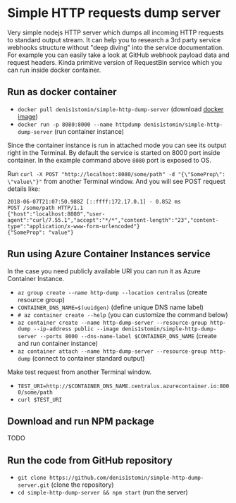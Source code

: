 # Simple HTTP requests dump server

Very simple nodejs HTTP server which dumps all incoming HTTP requests to standard output stream.
It can help you to research a 3rd party service webhooks structure without "deep diving" into the service documentation.
For example you can easily take a look at GitHub webhook payload data and request headers.
Kinda primitive version of RequestBin service which you can run inside docker container.

## Run as docker container

* `docker pull denis1stomin/simple-http-dump-server` (download [docker image](https://hub.docker.com/r/denis1stomin/simple-http-dump-server/))
* `docker run -p 8080:8000 --name httpdump denis1stomin/simple-http-dump-server` (run container instance)

Since the container instance is run in attached mode you can see its output right in the Terminal.
By default the service is started on 8000 port inside container.
In the example command above `8080` port is exposed to OS.

Run `curl -X POST "http://localhost:8080/some/path" -d "{\"SomeProp\": \"value\"}"` from another Terminal window.
And you will see POST request details like:
```
2018-06-07T21:07:50.988Z [::ffff:172.17.0.1] - 0.852 ms 
POST /some/path HTTP/1.1
{"host":"localhost:8080","user-agent":"curl/7.55.1","accept":"*/*","content-length":"23","content-type":"application/x-www-form-urlencoded"}
{"SomeProp": "value"}
```

## Run using Azure Container Instances service

In the case you need publicly available URI you can run it as Azure Container Instance.

* `az group create --name http-dump --location centralus` (create resource group)
* `CONTAINER_DNS_NAME=$(uuidgen)` (define unique DNS name label)
* `# az container create --help` (you can customize the command below)
* `az container create --name http-dump-server --resource-group http-dump --ip-address public --image denis1stomin/simple-http-dump-server --ports 8000 --dns-name-label $CONTAINER_DNS_NAME` (create and run container instance)
* `az container attach --name http-dump-server --resource-group http-dump` (connect to container standard output)

Make test request from another Terminal window.
* `TEST_URI=http://$CONTAINER_DNS_NAME.centralus.azurecontainer.io:8000/some/path`
* `curl $TEST_URI`


## Download and run NPM package

TODO

## Run the code from GitHub repository

* `git clone https://github.com/denis1stomin/simple-http-dump-server.git` (clone the repository)
* `cd simple-http-dump-server && npm start` (run the server)

